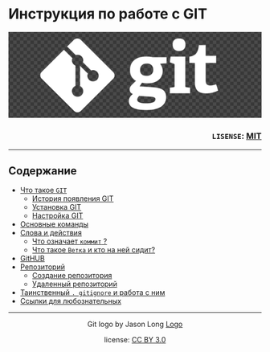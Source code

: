 # Инструкция по работе с GIT

![](./assets/logo.png)

<div style="text-align: right">

### `LISENSE`: [MIT](./lisense.md)

</div>

___

## Содержание

* [Что такое `GIT`](./info.md)
  * [История появления GIT](./history.md)
  * [Установка GIT](./install.md)
  * [Настройка GIT](./custom.md)
* [Основные команды](./teams.md)
* [Слова и действия](./word.md)
  * [Что означает `коммит` ?](./kommit.md)
  * [Что такое `Ветка` и кто на ней сидит?](./vetka.md)
* [GitHUB](./github.md)
* [Репозиторий](./repoz.md)
  * [Создание репозитория](./repozmake.md)
  * [Удаленный репозиторий](./repozelong.md)
* [Таинственный  `. gitignore` и работа с ним](./ignore.md)
* [Ссылки для любознательных](./adress.md)

___

<div style="text-align: center">

Git logo by Jason Long [Logo](http://git-scm.com/downloads/logos)

license: [CC BY 3.0](https://creativecommons.org/licenses/by/3.0/)

</div>
